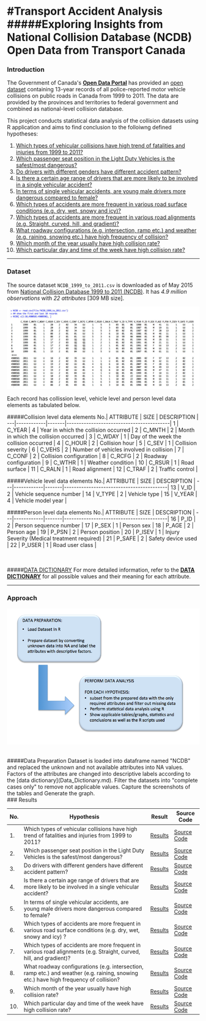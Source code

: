 
#Transport Accident Analysis
#####**Exploring Insights from National Collision Database (NCDB) Open Data from Transport Canada**
===========

### Introduction
The Government of Canada's [**Open Data Portal**](http://open.canada.ca/en) has provided an [open dataset](http://open.canada.ca/data/en/dataset/1eb9eba7-71d1-4b30-9fb1-30cbdab7e63a) containing 13-year records of all police-reported motor vehicle collisions on public roads in Canada from 1999 to 2011. The data are provided by the provinces and territories to federal government and combined as national-level collision database. 

This project conducts statistical data analysis of the collision datasets using R application and aims to find conclusion to the folloiwng defined hypotheses:

1. [Which types of vehicular collisions have high trend of fatalities and injuries from 1999 to 2011?](doc/H01/Hypothesis_01.md)
2. [Which passenger seat position in the Light Duty Vehicles is the safest/most dangerous?](doc/H02/Hypothesis_02.md)
3. [Do drivers with different genders have different accident pattern?](doc/H03/Hypothesis_03.md)
4. [Is there a certain age range of drivers that are more likely to be involved in a single vehicular accident?](doc/H04/Hypothesis_04.md)
5. [In terms of single vehicular accidents, are young male drivers more dangerous compared to female?](doc/H05/Hypothesis_05.md)
6. [Which types of accidents are more frequent in various road surface conditions (e.g. dry, wet, snowy and icy)?](doc/H06/Hypothesis_06.md)
7. [Which types of accidents are more frequent in various road alignments (e.g. Straight, curved, hill, and gradient)?](doc/H07/Hypothesis_07.md)
8. [What roadway configurations (e.g. intersection, ramp etc.) and weather (e.g. raining, snowing etc.) have high frequency of collision?](doc/H08/Hypothesis_08.md)
9. [Which month of the year usually have high collision rate?](doc/H09/Hypothesis_09.md)
10. [Which particular day and time of the week have high collision rate?](doc/H10/Hypothesis_10.md)

----

### Dataset
The source dataset `NCDB_1999_to_2011.csv` is downloaded as of May 2015 from [National Collision Database 1999 to 2011 (NCDB)](http://open.canada.ca/data/en/dataset/1eb9eba7-71d1-4b30-9fb1-30cbdab7e63a). It has *4.9 million observations* with *22 attributes*  [309 MB size]. 

![](doc/NCDB_Raw_Sample.png)


Each record has collission level, vehicle level and person level data elements as tabulated below.

#####Collision level data elements
No.| ATTRIBUTE  | SIZE  | DESCRIPTION                              |
---|------------|-------|------------------------------------------|
1  | C_YEAR     |  4	| Year in which the collision occurred 	   |
2  | C_MNTH     |  2	| Month in which the collision occurred    |
3  | C_WDAY     |  1	| Day of the week the collision occurred   |
4  | C_HOUR     |  2	| Collision hour                           |
5  | C_SEV      |  1	| Collision severity                       |
6  | C_VEHS     |  2	| Number of vehicles involved in collision |
7  | C_CONF     |  2	| Collision configuration                  |
8  | C_RCFG     |  2	| Roadway configuration	                   |
9  | C_WTHR     |  1	| Weather condition	                   |
10 | C_RSUR     |  1	| Road surface                             |
11 | C_RALN     |  1	| Road alignment	                   |
12 | C_TRAF     |  2	| Traffic control                          |

#####Vehicle level data elements
No.| ATTRIBUTE  | SIZE  | DESCRIPTION                              |
---|------------|-------|------------------------------------------|
13  | V_ID      |  2   | Vehicle sequence number                   |
14  | V_TYPE    |  2   | Vehicle type                              |
15  | V_YEAR    |  4   | Vehicle model year                        |

#####Person level data elements
No.| ATTRIBUTE  | SIZE  | DESCRIPTION                              |
---|------------|-------|------------------------------------------|
16 | P_ID       |  2    | Person sequence number                   |
17 | P_SEX      |  1    | Person sex                               |
18 | P_AGE      |  2    | Person age	                           |
19 | P_PSN      |  2    | Person position	                   |
20 | P_ISEV     |  1    | Injury Severity (Medical treatment required)             |
21 | P_SAFE     |  2    | Safety device used	                   |
22 | P_USER     |  1    | Road user class	                   |

<br><br>
#####[DATA DICTIONARY](doc/Data_Dictionary.md)
For more detailed information, refer to the [**DATA DICTIONARY**](doc/Data_Dictionary.md) for all possible values and their meaning for each attribute.

----

### Approach

![](doc/Approach_Diagram.png)


<BR>
#####Data Preparation
Dataset is loaded into dataframe named "NCDB" and replaced the unknown and not available attributes into NA values.
Factors of the attributes are changed into descriptive labels according to the [data dictionary](Data_Dictionary.md).
Filter the datasets into "complete cases only" to remove not applicable values.
Capture the screenshots of the tables and Generate the graph.


<BR>
### Results

No. | Hypothesis | Result | Source Code 
----|-----------|--------|------------|
1. | Which types of vehicular collisions have high trend of fatalities and injuries from 1999 to 2011? | [Results](doc/H01/Hypothesis_01.md) | [Source Code](doc/H01/H01_scripts.R)
2. | Which passenger seat position in the Light Duty Vehicles is the safest/most dangerous?| [Results](doc/H02/Hypothesis_02.md) | [Source Code](doc/H02/H02_scripts.R)
3. | Do drivers with different genders have different accident pattern?| [Results](doc/H03/Hypothesis_03.md) | [Source Code](doc/H03/H03_scripts.R)
4. | Is there a certain age range of drivers that are more likely to be involved in a single vehicular accident? | [Results](doc/H04/Hypothesis_04.md) | [Source Code](doc/H04/H04_scripts.R)
5. | In terms of single vehicular accidents, are young male drivers more dangerous compared to female? | [Results](doc/H05/Hypothesis_05.md) | [Source Code](doc/H05/H05_scripts.R)
6. | Which types of accidents are more frequent in various road surface conditions (e.g. dry, wet, snowy and icy) ? | [Results](doc/H06/Hypothesis_06.md) | [Source Code](doc/H06/H06_scripts.R)
7. | Which types of accidents are more frequent in various road alignments (e.g. Straight, curved, hill, and gradient)? | [Results](doc/H07/Hypothesis_07.md) | [Source Code](doc/H07/H07_scripts.R)
8. | What roadway configurations (e.g. intersection, ramp etc.) and weather (e.g. raining, snowing etc.) have high frequency of collision?| [Results](doc/H08/Hypothesis_08.md) | [Source Code](doc/H08/H08_scripts.R)
9. | Which month of the year usually have high collision rate? | [Results](doc/H09/Hypothesis_09.md) | [Source Code](doc/H09/H09_scripts.R)
10. | Which particular day and time of the week have high collision rate? | [Results](doc/H10/Hypothesis_10.md) | [Source Code](doc/H10/H10_scripts.R)


